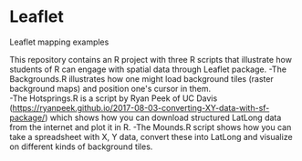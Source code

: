 # Leaflet
Leaflet mapping examples

This repository contains an R project with three R scripts that illustrate how students of R can engage with spatial data through Leaflet package. 
-The Backgrounds.R illustrates how one might load background tiles (raster background maps) and position one's cursor in them.  
-The Hotsprings.R is a script by Ryan Peek of UC Davis (https://ryanpeek.github.io/2017-08-03-converting-XY-data-with-sf-package/) which shows how you can download structured LatLong data from the internet and plot it in R.
-The Mounds.R script shows how you can take a spreadsheet with X, Y data, convert these into LatLong and visualize on different kinds of background tiles. 
